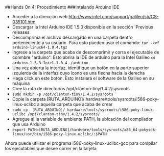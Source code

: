 ##Hands On 4: Procedimiento
###Intalando Arduino IDE

+ Acceder a la dirección web http://www.intel.com/support/galileo/sb/CS-035101.htm
+ Descargar la Intel Arduino IDE 1.5.3 disponible en la sección `Previous releases
+ Descomprima el archivo descargado en una carpeta dentro perteneciente a su usuario. Para esto pueden usar el comando:
```tar -xvf arduino-linux64-1.0.4.tgz```
+ Ingrese a la carpeta que acaba de descomprimir y corra el ejecutable de conmbre "arduino". Esto abrira la IDE de arduino para la Intel Galileo
```cd arduino-1.5.3-Intel.1.0.4``` ```./arduino```
+ Una vez abierta la interfaz, identifique un botón en la parte superior izquierda de la interfaz cuyo ícono es una flecha hacia la derecha
+ Haga click en este botón. Esto instalará el software de la Galileo en su máquina
+ Cree la ruta de directorios /opt/clanton-tiny/1.4.2/sysroots
+ ```sudo mkdir -p /opt/clanton-tiny/1.4.2/sysroots```
+ Copie la carpeta [RUTA_ARDUINO]/ hardware/tools/sysroots/i586-poky-linux-uclibc a aquella carpeta que acaba de crear
+ ```sudo cp  [RUTA_ARDUINO]/ hardware/tools/sysroots/i586-poky-linux-uclibc /opt/clanton-tiny/1.4.2/sysroots/```
+ Agregue al la variable de ambiente PATH, la ubicación del compilador que usa Arduino
+ ```export PATH=[RUTA_ARDUINO]/hardware/tools/sysroots/x86_64-pokysdk-linux/usr/bin/i586-poky-linux-uclibc/:$PATH ```

Ahora puede utilizar el programa  i586-poky-linux-uclibc-gcc para compilar los ejecutables que desee correr en la tarjeta
